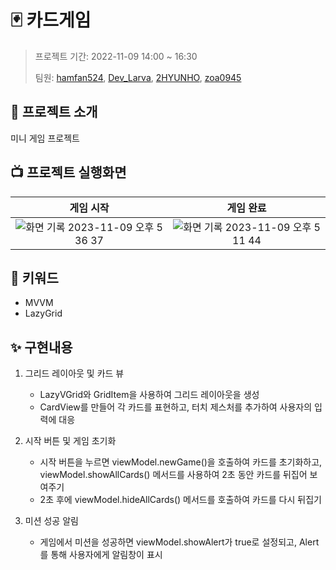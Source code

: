 # 🃏 카드게임
> 프로젝트 기간: 2022-11-09 14:00 ~ 16:30
> 
> 팀원: [hamfan524](https://github.com/hamfan524), [Dev_Larva](https://github.com/Dev_Larva), [2HYUNHO](https://github.com/2HYUNHO), [zoa0945](https://github.com/zoa0945)

## 🔎 프로젝트 소개

미니 게임 프로젝트 

## 📺 프로젝트 실행화면
|게임 시작|게임 완료|
|:--:|:--:|
|![화면 기록 2023-11-09 오후 5 36 37](https://github.com/APP-iOS3rd/Team8_Eight/assets/37105602/c87a4898-56a9-4df5-893b-ae53aef79c57)|![화면 기록 2023-11-09 오후 5 11 44](https://github.com/APP-iOS3rd/Team8_Eight/assets/37105602/f16ff517-f017-4f15-9f09-588ac366f040)|


## 🔑 키워드

- MVVM
- LazyGrid

## ✨ 구현내용
1. 그리드 레이아웃 및 카드 뷰
    - LazyVGrid와 GridItem을 사용하여 그리드 레이아웃을 생성
    - CardView를 만들어 각 카드를 표현하고, 터치 제스처를 추가하여 사용자의 입력에 대응

2. 시작 버튼 및 게임 초기화
    - 시작 버튼을 누르면 viewModel.newGame()을 호출하여 카드를 초기화하고, viewModel.showAllCards() 메서드를 사용하여 2초 동안 카드를 뒤집어 보여주기
    - 2초 후에 viewModel.hideAllCards() 메서드를 호출하여 카드를 다시 뒤집기

3. 미션 성공 알림
    - 게임에서 미션을 성공하면 viewModel.showAlert가 true로 설정되고, Alert를 통해 사용자에게 알림창이 표시
